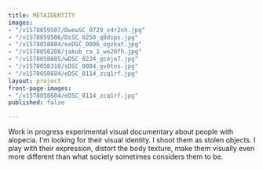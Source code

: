```yaml
---
title: METAIDENTITY
images:
- "/v1578059507/DwewSC_0729_v4r2nh.jpg"
- "/v1578059506/DsSC_0250_q9dsps.jpg"
- "/v1578058684/eeDSC_0096_ogzkat.jpg"
- "/v1578058288/jakub_ra_1_wo20fh.jpg"
- "/v1578058685/wDSC_0234_gcejo7.jpg"
- "/v1578058318/sDSC_0084_gv0tns.jpg"
- "/v1578058684/eDSC_0114_zcq1rf.jpg"
layout: project
front-page-images:
- "/v1578058684/eDSC_0114_zcq1rf.jpg"
published: false

---
```

Work in progress experimental visual documentary about people with alopecia. I'm looking for their visual identity. I shoot them as stolen objects. I play with their expression, distort the body texture, make them visually even more different than what society sometimes considers them to be.
